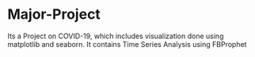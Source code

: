 # Major-Project
Its a Project on COVID-19, which includes visualization done using matplotlib and seaborn. It contains Time Series Analysis using FBProphet
